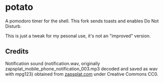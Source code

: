 # potato

A pomodoro timer for the shell. This fork sends toasts and enables Do Not Disturb.

This is just a tweak for my pesonal use, it's not an "improved" version.

## Credits
Notification sound (notification.wav, originally
zapsplat\_mobile\_phone\_notification\_003.mp3 decoded and saved as wav with
mpg123)
obtained from [zapsplat.com](https://www.zapsplat.com/) under Creative Commons
CC0.

